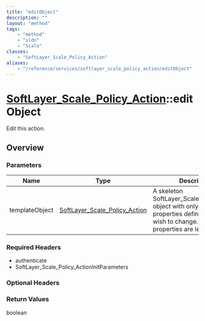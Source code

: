 ```yaml
---
title: "editObject"
description: ""
layout: "method"
tags:
    - "method"
    - "sldn"
    - "Scale"
classes:
    - "SoftLayer_Scale_Policy_Action"
aliases:
    - "/reference/services/softlayer_scale_policy_action/editObject"
---
```

# [SoftLayer_Scale_Policy_Action](/reference/services/SoftLayer_Scale_Policy_Action)::editObject

Edit this action.


## Overview 


### Parameters 
|Name | Type | Description |
| --- | --- | --- |
|templateObject| <a href='/reference/datatypes/SoftLayer_Scale_Policy_Action'>SoftLayer_Scale_Policy_Action </a>| A skeleton SoftLayer_Scale_Policy_Action object with only the properties defined that you wish to change. Unchanged properties are left alone.|


### Required Headers
* authenticate
* SoftLayer_Scale_Policy_ActionInitParameters

### Optional Headers

### Return Values
boolean

